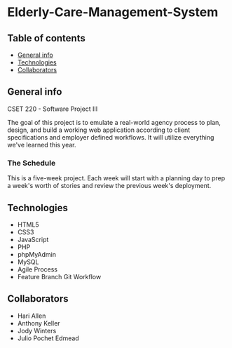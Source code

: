 # Elderly-Care-Management-System

## Table of contents
* [General info](#general-info)
* [Technologies](#technologies)
* [Collaborators](#collaborators)

## General info
CSET 220 - Software Project III

The goal of this project is to emulate a
real-world agency process to plan, design,
and build a working web application
according to client specifications and
employer defined workflows. It will utilize
everything we've learned this year.

### The Schedule
This is a five-week project. Each week will
start with a planning day to prep a week's
worth of stories and review the previous
week's deployment.

## Technologies
* HTML5
* CSS3
* JavaScript
* PHP
* phpMyAdmin
* MySQL
* Agile Process
* Feature Branch Git Workflow

## Collaborators
* Hari Allen
* Anthony Keller
* Jody Winters
* Julio Pochet Edmead
